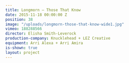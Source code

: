 ```yaml
---
title: Longmorn — Those That Know
date: 2015-11-18 00:00:00 Z
position: 38
image: "/uploads/longmorn-those-that-know-wide1.jpg"
vimeo: 188288566
director: Elisha Smith-Leverock
production-company: Knucklehead + LEZ Creative
equipment: Arri Alexa + Arri Amira
is-shown: true
layout: project
---
```


